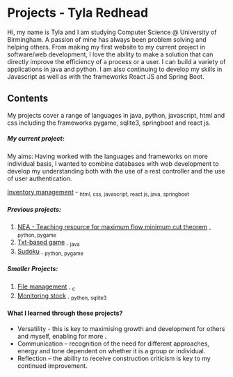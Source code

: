 # Projects - Tyla Redhead

 Hi, my name is Tyla and I am studying Computer Science @ University of Birmingham. A passion of mine has always been problem solving and helping others. From making my first website to my current project in software/web development, I love the ability to make a solution that can directly improve the efficiency of a process or a user. I can build a variety of applications in java and python. I am also continuing to develop my skills in Javascript as well as with the frameworks React JS and Spring Boot.

## Contents 
My projects cover a range of languages in java, python, javascript, html and css including the frameworks pygame, sqlite3, springboot and react js.

##### My current project:
My aims: Having worked with the languages and frameworks on more individual basis, I wanted to combine databases with web development to develop my understanding both with the use of a rest controller and the use of user authentication.

[Inventory management](/InventoryManagement/) - <sub>html, css, javascript, react js, java, springboot</sub>

##### Previous projects:
1. [NEA - Teaching resource for maximum flow minimum cut theorem](/NEA%20A-level/)<sub> - python, pygame</sub>
2. [Txt-based game](/Txt-based%20game/)<sub> - java</sub>
3. [Sudoku](/Sudoku/)<sub> - python, pygame</sub>

##### Smaller Projects:
1. [File management](/File%20management/)<sub> - c</sub>
2. [Monitoring stock](/Monitoring%20stock/)<sub> - python, sqlite3</sub>

#### What I learned through these projects? 
- Versatility - this is key to maximising growth and development for others and myself, enabling for more .
- Communication – recognition of the need for different approaches, energy and tone dependent on whether it is a group or individual.
- Reflection – the ability to receive construction criticism is key to my continued improvement.

